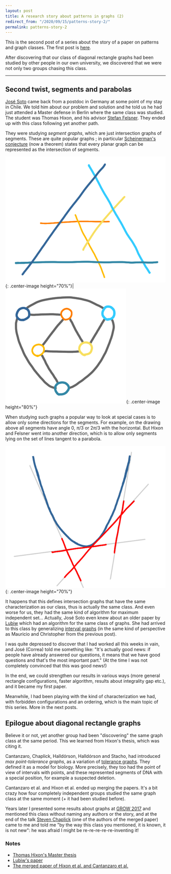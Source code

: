 ```yaml
---
layout: post
title: A research story about patterns in graphs (2)
redirect_from: "/2020/09/15/patterns-story-2/"
permalink: patterns-story-2
---   
```


This is the second post of a series about the story of a paper on 
patterns and graph classes. The first post is 
[here](https://discrete-notes.github.io/patterns-story-1).

After discovering that our class of diagonal rectangle graphs had been 
studied by other people in our own university, we discovered that we 
were not only two groups chasing this class.

---

## Second twist, segments and parabolas 

[José Soto](http://www.dim.uchile.cl/~jsoto/) came back from
a postdoc in Germany at some point of my stay in Chile. 
We told him about our problem and solution
and he told us he had just attended a Master defense in Berlin where 
the same class was studied. The student was Thomas Hixon, and his 
advisor [Stefan Felsner](http://page.math.tu-berlin.de/~felsner/). 
They ended up with this class following yet another path.

They were studying *segment graphs*, which are just intersection graphs 
of segments. These are quite popular graphs ; in particular 
[Scheinerman's conjecture](https://en.wikipedia.org/wiki/Scheinerman%27s_conjecture)
(now a theorem) states that every planar graph can be represented as the
intersection of segments.
 
![](../assets/scheinerman-1.png){: .center-image height="70%"}|![](assets/scheinerman-2.png){: .center-image height="80%"}

 
When studying such graphs a popular way to look at special cases is to 
allow only some directions for the segments. For example, on the 
drawing above all segments 
have angle $0$, $\pi/3$ or $2\pi/3$ with the horizontal.
But Hixon and Felsner went into another direction, which is to allow 
only segments lying on the set of lines tangent to a parabola. 

![](../assets/segment-parabola.png){: .center-image height="70%"}

It happens that this defines intersection graphs that have the same 
characterization as our class, thus is actually the same class.
And even worse for us, they had the same kind of algorithm for maximum 
independent set... 
Actually, José Soto even knew about an older paper by 
[Lubiw](https://cs.uwaterloo.ca/~alubiw/Site/Anna_Lubiw.html) which 
had an algorithm for the same class of graphs. She had arrived to this
class by generalizing 
[interval graphs](https://en.wikipedia.org/wiki/Interval_graph) (in the
same kind of perspective as Mauricio and Christopher from the previous 
post).

I was quite depressed to discover that I had worked all this weeks in vain, 
and José (Correa) told me something like: "It's actually good news: if people have
already answered our questions, it means that we have good questions and 
that's the most important part." (At the time I was not completely convinced 
that this was good news!)

In the end, we could strengthen our results in various ways 
(more general rectangle configurations, faster algorithm, results about 
integrality gap etc.), and it became my first paper.

Meanwhile, I had been playing with the kind of characterization we had, 
with forbidden configurations and an ordering, which is the main topic of 
this series. More in the next posts.

## Epilogue about diagonal rectangle graphs

Believe it or not, yet another group had been "discovering" the same 
graph class at the same period. This we learned from Hixon's thesis, 
which was citing it. 

Cantanzaro, Chaplick, Halldórson, Halldórson and Stacho, had introduced
*max point-tolerance graphs*, as a variation of 
[tolerance graphs](https://en.wikipedia.org/wiki/Tolerance_graph). They 
defined it as a model for biology. More precisely, they too had the point 
of view of intervals with points, and these represented segments of DNA 
with a special position, for example a suspected deletion. 
 
Cantanzaro et al. and Hixon et al. ended up merging the papers. 
It's a bit crazy how four completely independent groups studied the same 
graph class at the same moment (+ it had been studied before).

Years later I presented some results about graphs at 
[GROW 2017](http://www.fields.utoronto.ca/activities/17-18/grow2017) and 
mentioned this class without naming any authors or the story, and at 
the end of the talk 
[Steven Chaplick](https://www.maastrichtuniversity.nl/p70068141) (one 
of the authors of the merged paper) came to me and told me "by the way 
this class you mentioned, it is known, it is not new": he was 
afraid I might be re-re-re-re-re-inventing it!

### Notes

* [Thomas Hixon's Master thesis](http://page.math.tu-berlin.de/~felsner/Diplomarbeiten/Hixon-Master.pdf)
* [Lubiw's paper](https://core.ac.uk/download/pdf/82682757.pdf)
* [The merged paper of Hixon et al. and Cantanzaro et al.](https://arxiv.org/pdf/1508.03810.pdf)
